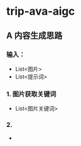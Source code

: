 # trip-ava-aigc

## A 内容生成思路

### 输入：

+ List<图片>
+ List<提示词>

### 1. 图片获取关键词

+ List<图片关键词>

### 2. 

+ 